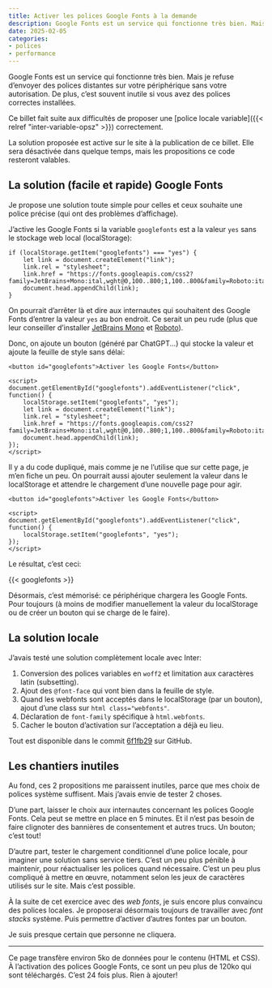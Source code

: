 ```yaml
---
title: Activer les polices Google Fonts à la demande
description: Google Fonts est un service qui fonctionne très bien. Mais je refuse d’envoyer des polices distantes sur votre périphérique sans votre autorisation.
date: 2025-02-05
categories:
- polices
- performance
---
```


Google Fonts est un service qui fonctionne très bien.
Mais je refuse d’envoyer des polices distantes sur votre périphérique sans votre autorisation.
De plus, c’est souvent inutile si vous avez des polices correctes installées.

Ce billet fait suite aux difficultés de proposer une [police locale variable]({{< relref "inter-variable-opsz" >}}) correctement.

La solution proposée est active sur le site à la publication de ce billet.
Elle sera désactivée dans quelque temps, mais les propositions ce code resteront valables.

## La solution (facile et rapide) Google Fonts

Je propose une solution toute simple pour celles et ceux souhaite une police précise (qui ont des problèmes d’affichage).

J’active les Google Fonts si la variable `googlefonts` est a la valeur `yes` sans le stockage web local (localStorage):

```
if (localStorage.getItem("googlefonts") === "yes") {
    let link = document.createElement("link");
    link.rel = "stylesheet";
    link.href = "https://fonts.googleapis.com/css2?family=JetBrains+Mono:ital,wght@0,100..800;1,100..800&family=Roboto:ital,wght@0,100..900;1,100..900&display=swap";
    document.head.appendChild(link);
}
```
On pourrait d’arrêter là et dire aux internautes qui souhaitent des Google Fonts d’entrer la valeur `yes` au bon endroit.
Ce serait un peu rude (plus que leur conseiller d’installer [JetBrains Mono](https://fonts.google.com/specimen/JetBrains+Mono) et [Roboto](https://fonts.google.com/specimen/Roboto)).

Donc, on ajoute un bouton (généré par ChatGPT...) qui stocke la valeur et ajoute la feuille de style sans délai:

```
<button id="googlefonts">Activer les Google Fonts</button>

<script>
document.getElementById("googlefonts").addEventListener("click", function() {
    localStorage.setItem("googlefonts", "yes");
    let link = document.createElement("link");
    link.rel = "stylesheet";
    link.href = "https://fonts.googleapis.com/css2?family=JetBrains+Mono:ital,wght@0,100..800;1,100..800&family=Roboto:ital,wght@0,100..900;1,100..900&display=swap";
    document.head.appendChild(link);
});
</script>
```

Il y a du code dupliqué, mais comme je ne l’utilise que sur cette page, je m’en fiche un peu.
On pourrait aussi ajouter seulement la valeur dans le localStorage et attendre le chargement d’une nouvelle page pour agir.

```
<button id="googlefonts">Activer les Google Fonts</button>

<script>
document.getElementById("googlefonts").addEventListener("click", function() {
    localStorage.setItem("googlefonts", "yes");
});
</script>
```

Le résultat, c’est ceci:

{{< googlefonts >}}

Désormais, c’est mémorisé: ce périphérique chargera les Google Fonts.
Pour toujours (à moins de modifier manuellement la valeur du localStorage ou de créer un bouton qui se charge de le faire).

## La solution locale

J’avais testé une solution complètement locale avec Inter:

1. Conversion des polices variables en `woff2` et limitation aux caractères latin (subsetting).
2. Ajout des `@font-face` qui vont bien dans la feuille de style.
3. Quand les webfonts sont acceptés dans le localStorage (par un bouton), ajout d’une class sur `html class="webfonts"`.
4. Déclaration de `font-family` spécifique à `html.webfonts`.
5. Cacher le bouton d’activation sur l’acceptation a déjà eu lieu.

Tout est disponible dans le commit [6f1fb29](https://github.com/nfriedli/nicolasfriedli.ch/commit/6f1fb29130cbbcd2907e01c2e7cb5da7f043631b) sur GitHub.

## Les chantiers inutiles

Au fond, ces 2 propositions me paraissent inutiles, parce que mes choix de polices système suffisent.
Mais j’avais envie de tester 2 choses.

D’une part, laisser le choix aux internautes concernant les polices Google Fonts.
Cela peut se mettre en place en 5 minutes.
Et il n’est pas besoin de faire clignoter des bannières de consentement et autres trucs.
Un bouton; c’est tout!

D’autre part, tester le chargement conditionnel d’une police locale, pour imaginer une solution sans service tiers.
C’est un peu plus pénible à maintenir, pour réactualiser les polices quand nécessaire.
C’est un peu plus compliqué à mettre en œuvre, notamment selon les jeux de caractères utilisés sur le site.
Mais c’est possible.

À la suite de cet exercice avec des *web fonts*, je suis encore plus convaincu des polices locales.
Je proposerai désormais toujours de travailler avec *font stacks* système.
Puis permettre d’activer d’autres fontes par un bouton.

Je suis presque certain que personne ne cliquera.

----

Ce page transfère environ 5ko de données pour le contenu (HTML et CSS).
À l’activation des polices Google Fonts, ce sont un peu plus de 120ko qui sont téléchargés.
C’est 24 fois plus.
Rien à ajouter!

